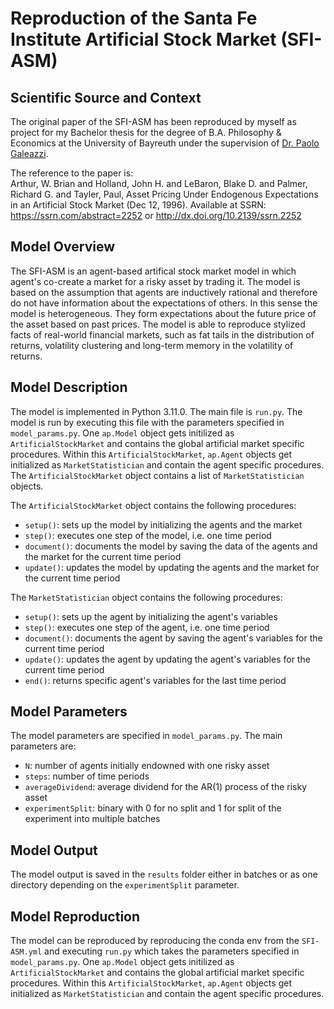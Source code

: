 # Reproduction of the Santa Fe Institute Artificial Stock Market (SFI-ASM)
## Scientific Source and Context
The original paper of the SFI-ASM has been reproduced by myself as project for my Bachelor thesis for the degree of B.A. Philosophy & Economics at the University of Bayreuth under the supervision of [Dr. Paolo Galeazzi](https://www.phil.uni-bayreuth.de/en/people/galeazzi/index.php).

The reference to the paper is: <br>
Arthur, W. Brian and Holland, John H. and LeBaron, Blake D. and Palmer, Richard G. and Tayler, Paul, Asset Pricing Under Endogenous Expectations in an Artificial Stock Market (Dec 12, 1996). Available at SSRN: https://ssrn.com/abstract=2252 or http://dx.doi.org/10.2139/ssrn.2252

## Model Overview
The SFI-ASM is an agent-based artifical stock market model in which agent's co-create a market for a risky asset by trading it. The model is based on the assumption that agents are inductively rational and therefore do not have information about the expectations of others. In this sense the model is heterogeneous. They form expectations about the future price of the asset based on past prices. The model is able to reproduce stylized facts of real-world financial markets, such as fat tails in the distribution of returns, volatility clustering and long-term memory in the volatility of returns.

## Model Description
The model is implemented in Python 3.11.0. The main file is `run.py`. The model is run by executing this file with the parameters specified in `model_params.py`. One `ap.Model` object gets initilized as `ArtificialStockMarket` and contains the global artificial market specific procedures. Within this `ArtificialStockMarket`, `ap.Agent` objects get initialized as `MarketStatistician` and contain the agent specific procedures. The `ArtificialStockMarket` object contains a list of `MarketStatistician` objects. 

The `ArtificialStockMarket` object contains the following procedures:
- `setup()`: sets up the model by initializing the agents and the market
- `step()`: executes one step of the model, i.e. one time period
- `document()`: documents the model by saving the data of the agents and the market for the current time period
- `update()`: updates the model by updating the agents and the market for the current time period

The `MarketStatistician` object contains the following procedures:
- `setup()`: sets up the agent by initializing the agent's variables
- `step()`: executes one step of the agent, i.e. one time period
- `document()`: documents the agent by saving the agent's variables for the current time period
- `update()`: updates the agent by updating the agent's variables for the current time period
- `end()`: returns specific agent's variables for the last time period

## Model Parameters
The model parameters are specified in `model_params.py`. The main parameters are:
- `N`: number of agents initially endowned with one risky asset
- `steps`: number of time periods
- `averageDividend`: average dividend for the AR(1) process of the risky asset
- `experimentSplit`: binary with 0 for no split and 1 for split of the experiment into multiple batches

## Model Output
The model output is saved in the `results` folder either in batches or as one directory depending on the `experimentSplit` parameter.

## Model Reproduction
The model can be reproduced by reproducing the conda env from the `SFI-ASM.yml` and executing `run.py` which takes the parameters specified in `model_params.py`. One `ap.Model` object gets initilized as `ArtificialStockMarket` and contains the global artificial market specific procedures. Within this `ArtificialStockMarket`, `ap.Agent` objects get initialized as `MarketStatistician` and contain the agent specific procedures.